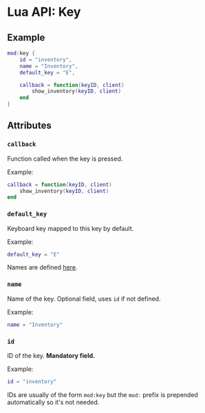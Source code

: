 # Lua API: Key

## Example

```lua
mod:key {
	id = "inventory",
	name = "Inventory",
	default_key = "E",

	callback = function(keyID, client)
		show_inventory(keyID, client)
	end
}
```

## Attributes

### `callback`

Function called when the key is pressed.

Example:
```lua
callback = function(keyID, client)
	show_inventory(keyID, client)
end
```

### `default_key`

Keyboard key mapped to this key by default.

Example:
```lua
default_key = "E"
```

Names are defined [here](https://wiki.libsdl.org/SDL_Keycode).

### `name`

Name of the key. Optional field, uses `id` if not defined.

Example:
```lua
name = "Inventory"
```

### `id`

ID of the key. **Mandatory field.**

Example:
```lua
id = "inventory"
```

IDs are usually of the form `mod:key` but the `mod:` prefix is prepended automatically so it's not needed.


